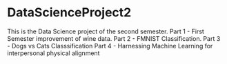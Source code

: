 # DataScienceProject2
This is the Data Science project of the second semester.
Part 1 - First Semester improvement of wine data.
Part 2 - FMNIST Classification.
Part 3 - Dogs vs Cats Classsification
Part 4 - Harnessing Machine Learning for interpersonal physical alignment

